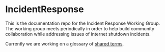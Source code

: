 # IncidentResponse

This is the documentation repo for the Incident Response Working Group. The working group meets periodically in order to help build community collaboration while addressing issues of internet shutdown incidents.

Currently we are working on a glossary of [shared terms](https://github.com/OperatorFoundation/IncidentResponse/blob/main/docs/Glossary.md).


